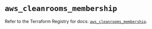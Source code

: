 # `aws_cleanrooms_membership`

Refer to the Terraform Registry for docs: [`aws_cleanrooms_membership`](https://registry.terraform.io/providers/hashicorp/aws/6.17.0/docs/resources/cleanrooms_membership).
